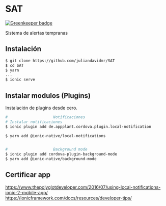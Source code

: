 # SAT

[![Greenkeeper badge](https://badges.greenkeeper.io/juliandavidmr/SAT.svg)](https://greenkeeper.io/)

Sistema de alertas tempranas


## Instalación

```bash
$ git clone https://github.com/juliandavidmr/SAT
$ cd SAT
$ yarn
...
$ ionic serve
```

## Instalar modulos (Plugins)
Instalación de plugins desde cero.

```bash
#                    Notificaciones
# Instalar notificaciones
$ ionic plugin add de.appplant.cordova.plugin.local-notification

$ yarn add @ionic-native/local-notifications


#                    Background mode
$ ionic plugin add cordova-plugin-background-mode
$ yarn add @ionic-native/background-mode
```

## Certificar app


https://www.thepolyglotdeveloper.com/2016/07/using-local-notifications-ionic-2-mobile-app/
https://ionicframework.com/docs/resources/developer-tips/